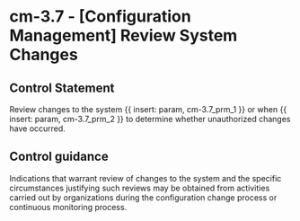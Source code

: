 # cm-3.7 - \[Configuration Management\] Review System Changes

## Control Statement

Review changes to the system {{ insert: param, cm-3.7_prm_1 }} or when {{ insert: param, cm-3.7_prm_2 }} to determine whether unauthorized changes have occurred.

## Control guidance

Indications that warrant review of changes to the system and the specific circumstances justifying such reviews may be obtained from activities carried out by organizations during the configuration change process or continuous monitoring process.
